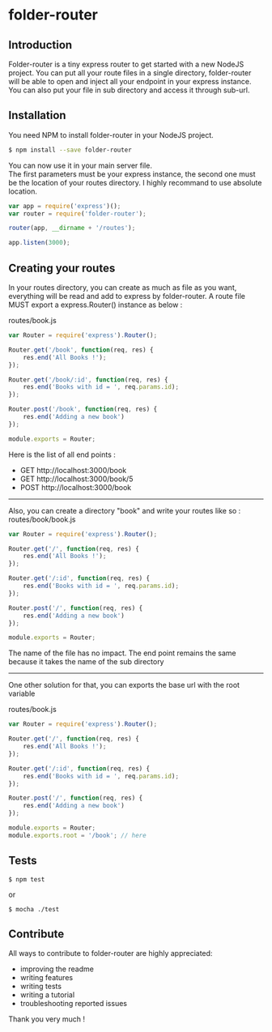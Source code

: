 # folder-router

## Introduction
Folder-router is a tiny express router to get started with a new NodeJS project. You can put all your route files in a single directory, folder-router will be able to open and inject all your endpoint in your express instance. You can also put your file in sub directory and access it through sub-url.

## Installation

You need NPM to install folder-router in your NodeJS project.

```sh
$ npm install --save folder-router
```

You can now use it in your main server file.  
The first parameters must be your express instance, the second one must be the location of your routes directory. I highly recommand to use absolute location.
```js
var app = require('express')();
var router = require('folder-router');

router(app, __dirname + '/routes');

app.listen(3000);
```

## Creating your routes

In your routes directory, you can create as much as file as you want, everything will be read and add to express by folder-router. A route file MUST export a express.Router() instance as below  :
  
routes/book.js
```js
var Router = require('express').Router();

Router.get('/book', function(req, res) {
	res.end('All Books !');
});

Router.get('/book/:id', function(req, res) {
	res.end('Books with id = ', req.params.id);
});

Router.post('/book', function(req, res) {
	res.end('Adding a new book')
});

module.exports = Router;
```
Here is the list of all end points :
- GET http://localhost:3000/book
- GET http://localhost:3000/book/5
- POST http://localhost:3000/book
  
-------------
Also, you can create a directory "book" and write your routes like so :  
routes/book/book.js
```js
var Router = require('express').Router();

Router.get('/', function(req, res) {
	res.end('All Books !');
});

Router.get('/:id', function(req, res) {
	res.end('Books with id = ', req.params.id);
});

Router.post('/', function(req, res) {
	res.end('Adding a new book')
});

module.exports = Router;
```
The name of the file has no impact. The end point remains the same because it takes the name of the sub directory

---------

One other solution for that, you can exports the base url with the root variable

routes/book.js
```js
var Router = require('express').Router();

Router.get('/', function(req, res) {
	res.end('All Books !');
});

Router.get('/:id', function(req, res) {
	res.end('Books with id = ', req.params.id);
});

Router.post('/', function(req, res) {
	res.end('Adding a new book')
});

module.exports = Router;
module.exports.root = '/book'; // here
```


## Tests

```
$ npm test
```
or 
```
$ mocha ./test
```

## Contribute
All ways to contribute to folder-router are highly appreciated:  
- improving the readme  
- writing features  
- writing tests  
- writing a tutorial  
- troubleshooting reported issues
  
Thank you very much !
